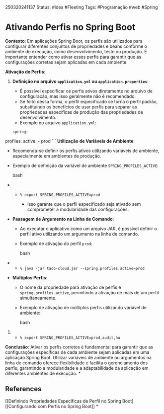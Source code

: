 250320241137
Status: #idea #Fleeting 
Tags: #Programação #web #Spring 
# Ativando Perfis no Spring Boot
**Contexto**: Em aplicações Spring Boot, os perfis são utilizados para configurar diferentes conjuntos de propriedades e beans conforme o ambiente de execução, como desenvolvimento, teste ou produção. É importante entender como ativar esses perfis para garantir que as configurações corretas sejam aplicadas em cada ambiente.

**Ativação de Perfis**:

1. **Definição no arquivo `application.yml` ou `application.properties`**:
    
    - É possível especificar os perfis ativos diretamente no arquivo de configuração, mas isso geralmente não é recomendado.
    - Se feito dessa forma, o perfil especificado se torna o perfil padrão, substituindo os benefícios de usar perfis para separar as propriedades específicas de produção das propriedades de desenvolvimento.
    - Exemplo no arquivo `application.yml`:
    ```
    spring:
  profiles:
    active:
      - prod
    ```
    **Utilização de Variáveis de Ambiente**:

- Recomenda-se definir os perfis ativos utilizando variáveis de ambiente, especialmente em ambientes de produção.
- Exemplo de definição da variável de ambiente `SPRING_PROFILES_ACTIVE`:
    
    bash
    

- - `% export SPRING_PROFILES_ACTIVE=prod`
        
    - Isso garante que o perfil especificado seja ativado sem comprometer a modularidade das configurações.
- **Passagem de Argumento na Linha de Comando**:
    
    - Ao executar o aplicativo como um arquivo JAR, é possível definir o perfil ativo utilizando um argumento na linha de comando.
    - Exemplo de ativação do perfil `prod`:
        
        bash
        
- - `% java -jar taco-cloud.jar --spring.profiles.active=prod`
        
- **Múltiplos Perfis**:
    
    - O nome da propriedade para ativação de perfis é `spring.profiles.active`, permitindo a ativação de mais de um perfil simultaneamente.
    - Exemplo de ativação de múltiplos perfis utilizando variável de ambiente:
        
        bash
        

1. - `% export SPRING_PROFILES_ACTIVE=prod,audit,ha`
        

**Conclusão**: Ativar os perfis corretos é fundamental para garantir que as configurações específicas de cada ambiente sejam aplicadas em uma aplicação Spring Boot. Utilizar variáveis de ambiente ou argumentos na linha de comando oferece flexibilidade e facilita o gerenciamento dos perfis, garantindo a modularidade e a adaptabilidade da aplicação em diferentes ambientes de execução.
*
## References
[[Definindo Propriedades Específicas de Perfil no Spring Boot]
[[Configurando com Perfis no Spring Boot]]
*
